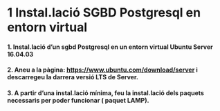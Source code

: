 # 1 Instal.lació SGBD Postgresql en entorn virtual
#### 1. Instal.lació d’un sgbd Postgresql en un entorn virtual Ubuntu Server 16.04.03
#### 2. Aneu a la pàgina: https://www.ubuntu.com/download/server i descarregeu la darrera versió LTS de Server.
#### 3. A partir d’una instal.lació mínima, feu la instal.lació dels paquets necessaris per poder funcionar ( paquet LAMP).
